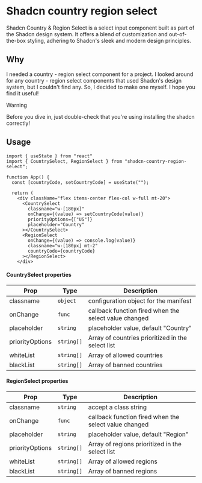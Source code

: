 # Shadcn country region select

Shadcn Country & Region Select is a select input component built as part of the Shadcn design system. It offers a blend of customization and out-of-the-box styling, adhering to Shadcn's sleek and modern design principles.

## Why

I needed a country - region select component for a project. I looked around for any country - region select components that used Shadcn's design system, but I couldn't find any. So, I decided to make one myself. I hope you find it useful!

> [!WARNING]
> Before you dive in, just double-check that you're using installing the shadcn correctly!

## Usage

```tsx
import { useState } from "react"
import { CountrySelect, RegionSelect } from "shadcn-country-region-select";

function App() {
  const [countryCode, setCountryCode] = useState("");

  return (
    <div className="flex items-center flex-col w-full mt-20">
      <CountrySelect
        classname="w-[180px]"
        onChange={(value) => setCountryCode(value)}
        priorityOptions={["US"]}
        placeholder="Country"
      ></CountrySelect>
      <RegionSelect
        onChange={(value) => console.log(value)}
        classname="w-[180px] mt-2"
        countryCode={countryCode}
      ></RegionSelect>
    </div>
```

#### CountrySelect properties

| Prop            | Type                  | Description                                           |
| --------------- | --------------------- | ----------------------------------------------------- |
| classname       | <code>object</code>   | configuration object for the manifest                 |
| onChange        | <code>func</code>     | callback function fired when the select value changed |
| placeholder     | <code>string</code>   | placeholder value, default "Country"                  |
| priorityOptions | <code>string[]</code> | Array of countries prioritized in the select list     |
| whiteList       | <code>string[]</code> | Array of allowed countries                            |
| blackList       | <code>string[]</code> | Array of banned countries                             |

#### RegionSelect properties

| Prop            | Type                  | Description                                           |
| --------------- | --------------------- | ----------------------------------------------------- |
| classname       | <code>string</code>   | accept a class string                                 |
| onChange        | <code>func</code>     | callback function fired when the select value changed |
| placeholder     | <code>string</code>   | placeholder value, default "Region"                   |
| priorityOptions | <code>string[]</code> | Array of regions prioritized in the select list       |
| whiteList       | <code>string[]</code> | Array of allowed regions                              |
| blackList       | <code>string[]</code> | Array of banned regions                               |
